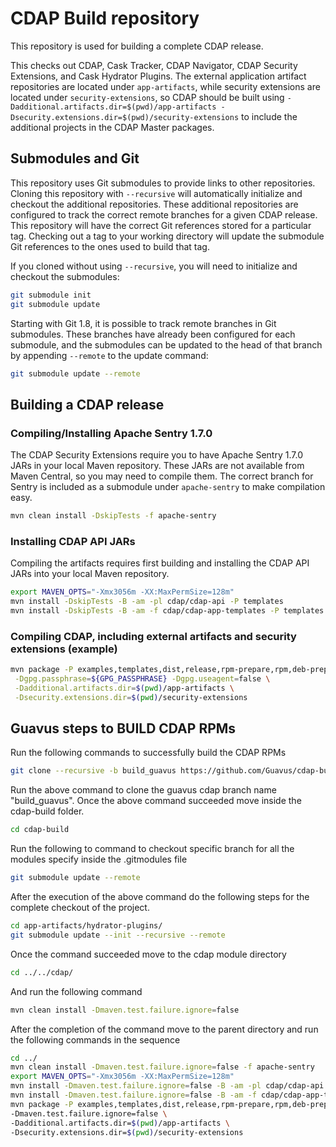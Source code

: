 # CDAP Build repository

This repository is used for building a complete CDAP release.

This checks out CDAP, Cask Tracker, CDAP Navigator, CDAP Security
Extensions, and Cask Hydrator Plugins. The external application
artifact repositories are located under `app-artifacts`, while
security extensions are located under `security-extensions`, so
CDAP should be built using
`-Dadditional.artifacts.dir=$(pwd)/app-artifacts -Dsecurity.extensions.dir=$(pwd)/security-extensions`
to include the additional projects in the CDAP Master packages.

## Submodules and Git

This repository uses Git submodules to provide links to other
repositories. Cloning this repository with `--recursive` will
automatically initialize and checkout the additional repositories.
These additional repositories are configured to track the correct
remote branches for a given CDAP release. This repository will have
the correct Git references stored for a particular tag. Checking
out a tag to your working directory will update the submodule Git
references to the ones used to build that tag.

If you cloned without using `--recursive`, you will need to
initialize and checkout the submodules:

```bash
git submodule init
git submodule update
```

Starting with Git 1.8, it is possible to track remote branches
in Git submodules. These branches have already been configured
for each submodule, and the submodules can be updated to the
head of that branch by appending `--remote` to the update command:

```bash
git submodule update --remote
```

## Building a CDAP release

### Compiling/Installing Apache Sentry 1.7.0

The CDAP Security Extensions require you to have Apache Sentry 1.7.0
JARs in your local Maven repository. These JARs are not available from
Maven Central, so you may need to compile them. The correct branch
for Sentry is included as a submodule under `apache-sentry` to make
compilation easy.

```bash
mvn clean install -DskipTests -f apache-sentry
```

### Installing CDAP API JARs

Compiling the artifacts requires first building and installing the
CDAP API JARs into your local Maven repository.

```bash
export MAVEN_OPTS="-Xmx3056m -XX:MaxPermSize=128m"
mvn install -DskipTests -B -am -pl cdap/cdap-api -P templates
mvn install -DskipTests -B -am -f cdap/cdap-app-templates -P templates
```

### Compiling CDAP, including external artifacts and security extensions (example)

```bash
mvn package -P examples,templates,dist,release,rpm-prepare,rpm,deb-prepare,deb,tgz,unit-tests \
 -Dgpg.passphrase=${GPG_PASSPHRASE} -Dgpg.useagent=false \
 -Dadditional.artifacts.dir=$(pwd)/app-artifacts \
 -Dsecurity.extensions.dir=$(pwd)/security-extensions
```

## Guavus steps to BUILD CDAP RPMs

Run the following commands to successfully build the CDAP RPMs

```bash
git clone --recursive -b build_guavus https://github.com/Guavus/cdap-build.git
```

Run the above command to clone the guavus cdap branch name "build_guavus".
Once the above command succeeded move inside the cdap-build folder.

```bash
cd cdap-build
```

Run the following to command to checkout specific branch for all the modules specify inside the .gitmodules file

```bash
git submodule update --remote
```

After the execution of the above command do the following steps for the complete checkout of the project.

```bash
cd app-artifacts/hydrator-plugins/
git submodule update --init --recursive --remote
```

Once the command succeeded move to the cdap module directory

```bash
cd ../../cdap/
```

And run the following command

```bash
mvn clean install -Dmaven.test.failure.ignore=false 
```

After the completion of the command move to the parent directory and run the following commands in the sequence

```bash
cd ../
mvn clean install -Dmaven.test.failure.ignore=false -f apache-sentry
export MAVEN_OPTS="-Xmx3056m -XX:MaxPermSize=128m"
mvn install -Dmaven.test.failure.ignore=false -B -am -pl cdap/cdap-api -P templates
mvn install -Dmaven.test.failure.ignore=false -B -am -f cdap/cdap-app-templates -P templates
mvn package -P examples,templates,dist,release,rpm-prepare,rpm,deb-prepare,deb,tgz,unit-tests \
-Dmaven.test.failure.ignore=false \
-Dadditional.artifacts.dir=$(pwd)/app-artifacts \
-Dsecurity.extensions.dir=$(pwd)/security-extensions
```
